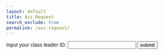 ```yaml
---
layout: default
title: Ass Request
search_exclude: true
permalink: /ass-request/
---
```


<head>
    <style>
        .flexbox {
            display: flex;
            flex-direction: column;
            align-items: center;
        }
        .insideFlexbox {
            display: flex;
            flex-direction: row;
            align-items: center;
        }
        .button {
            height: 50px;
            width: 100px;
            font-family: Lexend, sans-serif;
        }
    </style>
    <script>
        function postAssignment() {
            const d = document;
            let name = d.getElementById("name").value;
            let dateDue = d.getElementById("dateDue").value;
            let content = d.getElementById("content").value;
            let classNames = [d.getElementById("className").value];
            const currentDate = new Date();
            const dateCreated = currentDate.toISOString().slice(0, 10);
            //const apiUrl = 'https://jcc.stu.nighthawkcodingsociety.com/api/assignment/post';
            const apiUrl = 'http://localhost:8911/api/assignment/post';
            // a
            const requestData = {
                name: name,
                dateCreated: dateCreated,
                dateDue: dateDue,  
                content: content,
                classNames: classNames
            };
            console.log(requestData);
            //a
            fetch(apiUrl, {
                method: 'POST',
                headers: {
                    'Content-Type': 'application/json',
                },
                body: JSON.stringify(requestData),
            })
            .then(response => {
                if (!response.ok) {
                    throw new Error(`HTTP error! Status: ${response.status}`);
                }
                // Check if the response is JSON
                const contentType = response.headers.get('content-type');
                if (contentType && contentType.includes('application/json')) {
                    return response.json();
                } else {
                    // If the response is not JSON, return the text directly
                    return response.text();
                }
            })
            .then(data => {
                // Handle the data here
                if (typeof data === 'object') {
                    // If it's JSON, proceed as before
                    console.log(data);
                    alert(`Assignment created successfully. ID: ${data.id}`);
                    window.location.href = `{{site.baseurl}}/assignment-data?id=${data.id}`;
                } else {
                    // If it's not JSON, handle it as per your requirement
                    console.log(data);
                    window.location.href = `{{site.baseurl}}/assignment-data?id=${data.id}`;
                }
            })
            .catch(error => {
                console.error('Error posting assignment:', error);
                alert('Error posting assignment. Check the console for details.');
            });
        }
        // filler
        function getClassPeriodById() {
        const apiUrl = 'http://localhost:8911/api/class_period/leaders/' + document.getElementById("classLeader").value;
        //const apiUrl = 'https://jcc.stu.nighthawkcodingsociety.com/api/class_period/leaders/' + document.getElementById("classLeader").value;
        fetch(apiUrl)
            .then(response => {
                if (!response.ok) {
                    throw new Error(`HTTP error! Status: ${response.status}`);
                }
                return response.json()
            })
            .then(data => {
                // Handle the data here
                console.log(data);
                for (var classs of data) {
                    console.log(classs);
                    console.log(classs.name);   
                    document.getElementById("className").style.visibility = "visible";
                    document.getElementById("InputClassLeader").style.display = "none";
                    document.getElementById("bigblockthatcontainsacuatalassignmentstuff").style.visibility = "visible";
                    document.getElementById("labelthatwontshow").style.visibility = "visible";
                    var option = document.createElement("option");
                    option.value = classs.name;
                    option.innerHTML = classs.name;
                    document.getElementById("className").appendChild(option);
                }
            })  
            .catch(error => {
                console.error('Error fetching class period:', error);
                alert('Error fetching class period. Check the console for details.');
            });
    }
    </script>
</head>
<body>
    <div id="InputClassLeader" style="display: block">    
        <label style="font-family: Lexend, sans-serif;">Input your class leader ID:  
        <input type="number" name="classLeader" id="classLeader" style="font-family: Lexend, sans-serif;"></label>
        <button onclick="getClassPeriodById()" style="font-family: Lexend, sans-serif;">submit</button> <br> <br>
    </div>
    <div style="visibility: hidden; margin: auto;"><label id="labelthatwontshow" style="font-family: Lexend, sans-serif;">Select which class to create an assignment for: </label><select name="className" id="className" style="font-family: Lexend, sans-serif;">  </select></div>
    <div class="flexbox" id="bigblockthatcontainsacuatalassignmentstuff" style="visibility: hidden; font-family: Lexend, sans-serif;">
        <div class="insideFlexbox">
            <p><label>
                Name of Assignment: <br>
                <input type="text" name="name" id="name" size="50" required>
            </label></p>
            <p><label>
                Due Date: <br>
                <input type="date" name="dateDue" id="dateDue" required>
            </label></p>
        </div>
        <div class="insideFlexbox">
            <p><label>
                Assignment Details:<br>
                <textarea name="content" id="content" rows="8" cols="100" required></textarea>
            </label></p>
            <button onclick="postAssignment()" class="button">Submit Assignment</button>
        </div>
    </div>
</body>